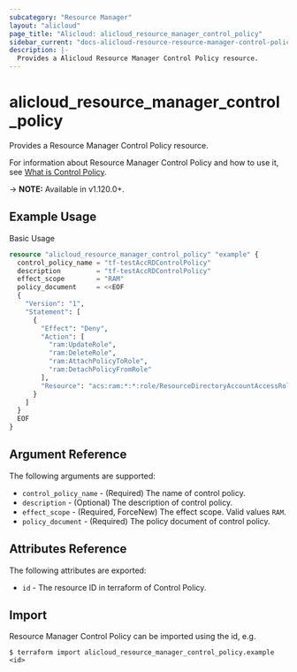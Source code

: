 ```yaml
---
subcategory: "Resource Manager"
layout: "alicloud"
page_title: "Alicloud: alicloud_resource_manager_control_policy"
sidebar_current: "docs-alicloud-resource-resource-manager-control-policy"
description: |-
  Provides a Alicloud Resource Manager Control Policy resource.
---
```


# alicloud\_resource\_manager\_control\_policy

Provides a Resource Manager Control Policy resource.

For information about Resource Manager Control Policy and how to use it, see [What is Control Policy](https://help.aliyun.com/document_detail/208287.html).

-> **NOTE:** Available in v1.120.0+.

## Example Usage

Basic Usage

```terraform
resource "alicloud_resource_manager_control_policy" "example" {
  control_policy_name = "tf-testAccRDControlPolicy"
  description         = "tf-testAccRDControlPolicy"
  effect_scope        = "RAM"
  policy_document     = <<EOF
  {
    "Version": "1",
    "Statement": [
      {
        "Effect": "Deny",
        "Action": [
          "ram:UpdateRole",
          "ram:DeleteRole",
          "ram:AttachPolicyToRole",
          "ram:DetachPolicyFromRole"
        ],
        "Resource": "acs:ram:*:*:role/ResourceDirectoryAccountAccessRole"
      }
    ]
  }
  EOF
}

```

## Argument Reference

The following arguments are supported:

* `control_policy_name` - (Required) The name of control policy.
* `description` - (Optional) The description of control policy.
* `effect_scope` - (Required, ForceNew) The effect scope. Valid values `RAM`.
* `policy_document` - (Required) The policy document of control policy.

## Attributes Reference

The following attributes are exported:

* `id` - The resource ID in terraform of Control Policy.

## Import

Resource Manager Control Policy can be imported using the id, e.g.

```shell
$ terraform import alicloud_resource_manager_control_policy.example <id>
```
